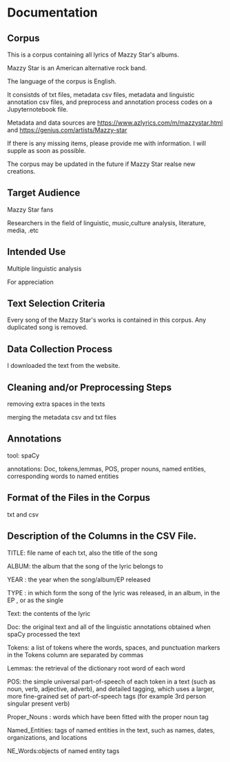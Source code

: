 # Documentation

## Corpus

This is a corpus containing all lyrics of Mazzy Star's albums.

Mazzy Star is an American alternative rock band.

The language of the corpus is English.

It consistds of txt files, metadata csv files, metadata and linguistic annotation csv files, and preprocess and annotation process codes on a Jupyternotebook file.

Metadata and data sources are <https://www.azlyrics.com/m/mazzystar.html> and <https://genius.com/artists/Mazzy-star>

If there is any missing items, please provide me with information. I will supple as soon as possible.

The corpus may be updated in the future if Mazzy Star realse new creations.

## Target Audience 

Mazzy Star fans

Researchers in the field of linguistic, music,culture analysis, literature, media, .etc

## Intended Use

 Multiple linguistic analysis
 
 For appreciation
 
## Text Selection Criteria

Every song of the Mazzy Star's works is contained in this corpus. Any duplicated song is removed.


## Data Collection Process

I downloaded the text from the website.


## Cleaning and/or Preprocessing Steps

removing extra spaces in the texts
 
merging the metadata csv and txt files

## Annotations 

tool: spaCy

annotations: Doc, tokens,lemmas, POS, proper nouns, named entities, corresponding words to named entities

## Format of the Files in the Corpus

txt and csv 

## Description of the Columns in the CSV File.

TITLE: file name of each txt, also the title of the song

ALBUM: the album that the song of the lyric belongs to
	
YEAR	: the year when the song/album/EP released

TYPE	: in which form the song of the lyric was released, in an album, in the EP , or as the single

Text: the contents of the lyric

Doc: the original text and all of the linguistic annotations obtained when spaCy processed the text

Tokens: a list of tokens where the words, spaces, and punctuation markers in the Tokens column are separated by commas

Lemmas: the retrieval of the dictionary root word of each word

POS: the simple universal part-of-speech of each token in a text (such as noun, verb, adjective, adverb), and detailed tagging, which uses a larger, more fine-grained set of part-of-speech tags (for example 3rd person singular present verb)

Proper_Nouns	: words which have been fitted with the proper noun tag

Named_Entities: tags of named entities in the text, such as names, dates, organizations, and locations

NE_Words:objects of named entity tags



